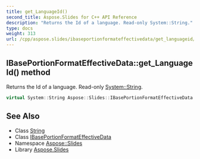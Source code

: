 ```yaml
---
title: get_LanguageId()
second_title: Aspose.Slides for C++ API Reference
description: "Returns the Id of a language. Read-only System::String."
type: docs
weight: 313
url: /cpp/aspose.slides/ibaseportionformateffectivedata/get_languageid/
---
```

## IBasePortionFormatEffectiveData::get_LanguageId() method


Returns the Id of a language. Read-only [System::String](../../../system/string/).

```cpp
virtual System::String Aspose::Slides::IBasePortionFormatEffectiveData::get_LanguageId()=0
```

## See Also

* Class [String](../../system/string/)
* Class [IBasePortionFormatEffectiveData](./)
* Namespace [Aspose::Slides](../)
* Library [Aspose.Slides](../../)